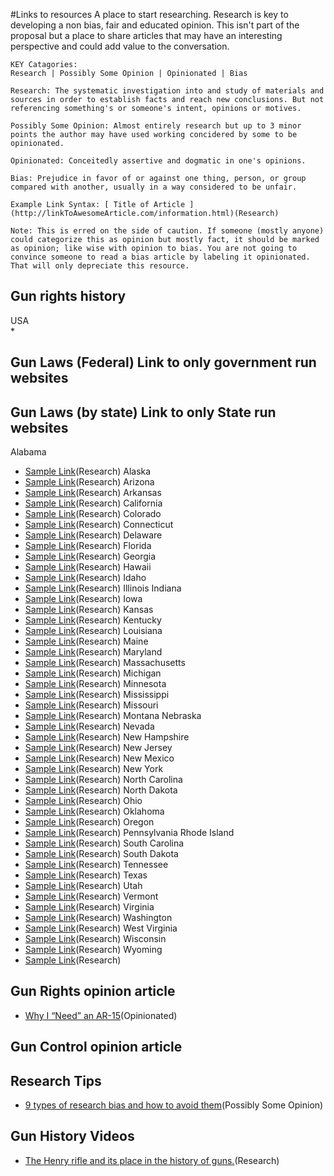#Links to resources
A place to start researching. Research is key to developing a non bias, fair and educated opinion. This isn't part of the proposal but a place to share articles that may have an interesting perspective and could add value to the conversation.

```text
KEY Catagories:
Research | Possibly Some Opinion | Opinionated | Bias

Research: The systematic investigation into and study of materials and sources in order to establish facts and reach new conclusions. But not referencing something's or someone's intent, opinions or motives.

Possibly Some Opinion: Almost entirely research but up to 3 minor points the author may have used working concidered by some to be opinionated. 

Opinionated: Conceitedly assertive and dogmatic in one's opinions.

Bias: Prejudice in favor of or against one thing, person, or group compared with another, usually in a way considered to be unfair.

Example Link Syntax: [ Title of Article ](http://linkToAwesomeArticle.com/information.html)(Research)

Note: This is erred on the side of caution. If someone (mostly anyone) could categorize this as opinion but mostly fact, it should be marked as opinion; like wise with opinion to bias. You are not going to convince someone to read a bias article by labeling it opinionated. That will only depreciate this resource. 
```

## Gun rights history
USA<br/>
* 
## Gun Laws (Federal) Link to only government run websites

## Gun Laws (by state) Link to only State run websites
Alabama
  * [Sample Link](#)(Research)
Alaska 
  * [Sample Link](#)(Research)
Arizona 
  * [Sample Link](#)(Research)
Arkansas 
  * [Sample Link](#)(Research)
California 
  * [Sample Link](#)(Research)
Colorado 
  * [Sample Link](#)(Research)
Connecticut 
  * [Sample Link](#)(Research)
Delaware 
  * [Sample Link](#)(Research)
Florida 
  * [Sample Link](#)(Research)
Georgia 
  * [Sample Link](#)(Research)
Hawaii 
  * [Sample Link](#)(Research)
Idaho 
  * [Sample Link](#)(Research)
Illinois Indiana 
  * [Sample Link](#)(Research)
Iowa 
  * [Sample Link](#)(Research)
Kansas 
  * [Sample Link](#)(Research)
Kentucky 
  * [Sample Link](#)(Research)
Louisiana 
  * [Sample Link](#)(Research)
Maine 
  * [Sample Link](#)(Research)
Maryland 
  * [Sample Link](#)(Research)
Massachusetts 
  * [Sample Link](#)(Research)
Michigan 
  * [Sample Link](#)(Research)
Minnesota 
  * [Sample Link](#)(Research)
Mississippi 
  * [Sample Link](#)(Research)
Missouri 
  * [Sample Link](#)(Research)
Montana Nebraska 
  * [Sample Link](#)(Research)
Nevada 
  * [Sample Link](#)(Research)
New Hampshire 
  * [Sample Link](#)(Research)
New Jersey 
  * [Sample Link](#)(Research)
New Mexico 
  * [Sample Link](#)(Research)
New York 
  * [Sample Link](#)(Research)
North Carolina 
  * [Sample Link](#)(Research)
North Dakota 
  * [Sample Link](#)(Research)
Ohio 
  * [Sample Link](#)(Research)
Oklahoma 
  * [Sample Link](#)(Research)
Oregon 
  * [Sample Link](#)(Research)
Pennsylvania Rhode Island 
  * [Sample Link](#)(Research)
South Carolina 
  * [Sample Link](#)(Research)
South Dakota 
  * [Sample Link](#)(Research)
Tennessee 
  * [Sample Link](#)(Research)
Texas 
  * [Sample Link](#)(Research)
Utah 
  * [Sample Link](#)(Research)
Vermont 
  * [Sample Link](#)(Research)
Virginia 
  * [Sample Link](#)(Research)
Washington 
  * [Sample Link](#)(Research)
West Virginia 
  * [Sample Link](#)(Research)
Wisconsin 
  * [Sample Link](#)(Research)
Wyoming
  * [Sample Link](#)(Research)

## Gun Rights opinion article
  * [Why I “Need” an AR-15](https://medium.com/@jonst0kes/why-i-need-an-ar-15-832e05ae801c#.fu7q9iadx)(Opinionated)
## Gun Control opinion article

## Research Tips
* [9 types of research bias and how to avoid them](http://www.quirks.com/articles/2015/20150825-2.aspx)(Possibly Some Opinion)

## Gun History Videos
* [The Henry rifle and its place in the history of guns.](http://www.smithsonianchannel.com/videos/the-beginnings-of-mass-produced-rifles/12674)(Research)
